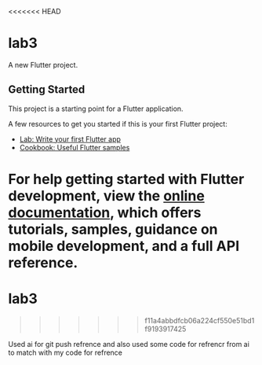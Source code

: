 <<<<<<< HEAD
# lab3

A new Flutter project.

## Getting Started

This project is a starting point for a Flutter application.

A few resources to get you started if this is your first Flutter project:

- [Lab: Write your first Flutter app](https://docs.flutter.dev/get-started/codelab)
- [Cookbook: Useful Flutter samples](https://docs.flutter.dev/cookbook)

For help getting started with Flutter development, view the
[online documentation](https://docs.flutter.dev/), which offers tutorials,
samples, guidance on mobile development, and a full API reference.
=======
# lab3
>>>>>>> f11a4abbdfcb06a224cf550e51bd1f9193917425

Used ai for git push refrence and also used some code for refrencr from ai to match with my code for refrence
